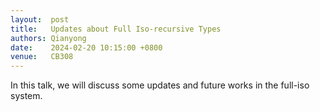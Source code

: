 ```yaml
--- 
layout:  post 
title:   Updates about Full Iso-recursive Types
authors: Qianyong
date:    2024-02-20 10:15:00 +0800
venue:   CB308
--- 
```


In this talk, we will discuss some updates and future works in the full-iso system.
